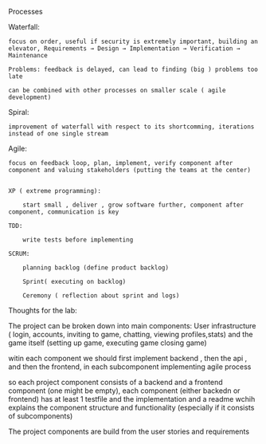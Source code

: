 Processes 

Waterfall:
    
    focus on order, useful if security is extremely important, building an elevator, Requirements → Design → Implementation → Verification → Maintenance

    Problems: feedback is delayed, can lead to finding (big ) problems too late

    can be combined with other processes on smaller scale ( agile development)

Spiral: 

    improvement of waterfall with respect to its shortcomming, iterations instead of one single stream

Agile:

    focus on feedback loop, plan, implement, verify component after component and valuing stakeholders (putting the teams at the center)


    XP ( extreme programming):

        start small , deliver , grow software further, component after component, communication is key

    TDD:
        
        write tests before implementing

    SCRUM:

        planning backlog (define product backlog)

        Sprint( executing on backlog)

        Ceremony ( reflection about sprint and logs)



Thoughts for the lab:

The project can be broken down into main components: User infrastructure ( login, accounts, inviting to game, chatting, viewing profiles,stats) and the game itself (setting up game, executing game closing game)

witin each component we should first implement backend , then the api , and then the frontend, in each subcomponent implementing agile process

so each project component consists of a backend and a frontend component (one might be empty), each component (either backedn or frontend) has at least 1 testfile and the implementation and a readme wchih explains the component structure and functionality (especially if it consists of subcomponents)

The project components are build from the user stories and requirements